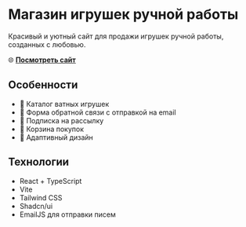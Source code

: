 # Магазин игрушек ручной работы

Красивый и уютный сайт для продажи игрушек ручной работы, созданных с любовью.

🌐 **[Посмотреть сайт](https://angli4anochka.github.io/ToysSite/)**

## Особенности

- 🧸 Каталог ватных игрушек
- 💌 Форма обратной связи с отправкой на email
- 📰 Подписка на рассылку
- 🛒 Корзина покупок
- 📱 Адаптивный дизайн

## Технологии

- React + TypeScript
- Vite
- Tailwind CSS
- Shadcn/ui
- EmailJS для отправки писем

